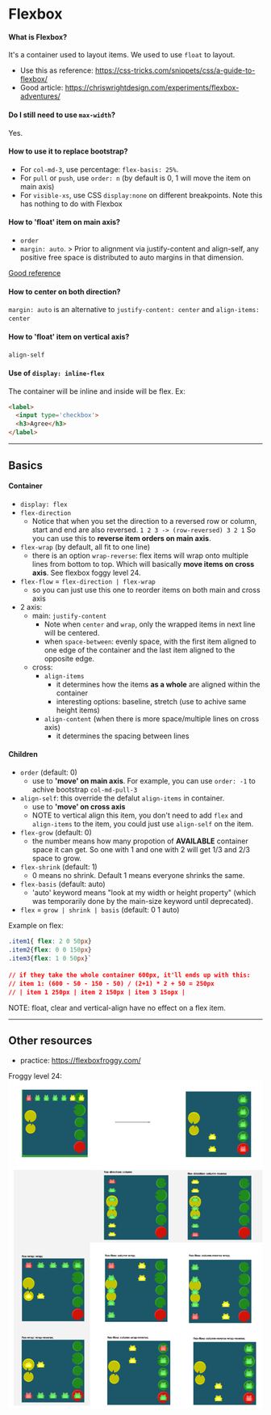 # Flexbox

#### What is Flexbox?
It's a container used to layout items. We used to use `float` to layout.
- Use this as reference: https://css-tricks.com/snippets/css/a-guide-to-flexbox/
- Good article: https://chriswrightdesign.com/experiments/flexbox-adventures/

#### Do I still need to use `max-width`?
Yes.

#### How to use it to replace bootstrap?
- For `col-md-3`, use percentage: `flex-basis: 25%`.
- For `pull` or `push`, use `order: n` (by default is 0, 1 will move the item on main axis)
- For `visible-xs`, use CSS `display:none` on different breakpoints. Note this has nothing to do with Flexbox

#### How to 'float' item on main axis?
- `order`
- `margin: auto`. > Prior to alignment via justify-content and align-self, any positive free space is distributed to auto margins in that dimension.

[Good reference](https://stackoverflow.com/questions/32551291/in-css-flexbox-why-are-there-no-justify-items-and-justify-self-properties/33856609#33856609)

#### How to center on both direction?
`margin: auto` is an alternative to `justify-content: center` and `align-items: center`

#### How to 'float' item on vertical axis?
`align-self`

#### Use of `display: inline-flex`
The container will be inline and inside will be flex. Ex:

```html
<label>
  <input type='checkbox'>
  <h3>Agree</h3>
</label>
```

---

## Basics

#### Container
- `display: flex`
- `flex-direction`
  - Notice that when you set the direction to a reversed row or column, start and end are also reversed. `1 2 3 -> (row-reversed) 3 2 1` So you can use this to **reverse item orders on main axis**.
- `flex-wrap` (by default, all fit to one line)
  - there is an option `wrap-reverse`: flex items will wrap onto multiple lines from bottom to top. Which will basically **move items on cross axis**. See flexbox foggy level 24.
- `flex-flow` = `flex-direction | flex-wrap`
  - so you can just use this one to reorder items on both main and cross axis
- 2 axis:
  - main: `justify-content`
    - Note when `center` and `wrap`, only the wrapped items in next line will be centered.
    - when `space-between`: evenly space, with the first item aligned to one edge of the container and the last item aligned to the opposite edge.
  - cross:
    - `align-items`
      - it determines how the items **as a whole** are aligned within the container
      - interesting options: baseline, stretch (use to achive same height items)
    - `align-content` (when there is more space/multiple lines on cross axis)
      - it determines the spacing between lines

#### Children
- `order` (default: 0) 
  - use to **'move' on main axis**. For example, you can use `order: -1` to achive bootstrap `col-md-pull-3`
- `align-self`: this override the defalut `align-items` in container.
  - use to **'move' on cross axis**
  - NOTE to vertical align this item, you don't need to add `flex` and `align-items` to the item, you could just use `align-self` on the item.
- `flex-grow` (default: 0)
  - the number means how many propotion of **AVAILABLE** container space it can get. So one with 1 and one with 2 will get 1/3 and 2/3 space to grow.
- `flex-shrink` (default: 1)
  - 0 means no shrink. Default 1 means everyone shrinks the same.
- `flex-basis` (default: auto)
  - 'auto' keyword means "look at my width or height property" (which was temporarily done by the main-size keyword until deprecated). 
- `flex` = `grow | shrink | basis` (default: 0 1 auto)

Example on flex:
```css
.item1{ flex: 2 0 50px} 
.item2{flex: 0 0 150px}
.item3{flex: 1 0 50px}` 

// if they take the whole container 600px, it'll ends up with this:
// item 1: (600 - 50 - 150 - 50) / (2+1) * 2 + 50 = 250px
// | item 1 250px | item 2 150px | item 3 15opx |
```

NOTE: float, clear and vertical-align have no effect on a flex item.

---

## Other resources
- practice: https://flexboxfroggy.com/

Froggy level 24:
![](img/flexbox_froggy_24.png)
